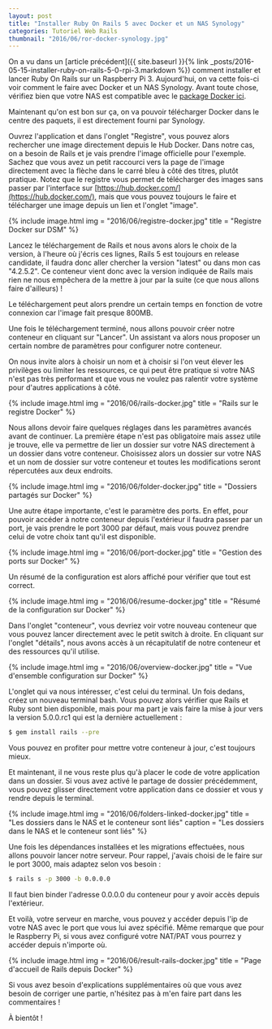 ```yaml
---
layout: post
title: "Installer Ruby On Rails 5 avec Docker et un NAS Synology"
categories: Tutoriel Web Rails
thumbnail: "2016/06/ror-docker-synology.jpg"
---
```

On a vu dans un [article précédent]({{ site.baseurl }}{% link _posts/2016-05-15-installer-ruby-on-rails-5-0-rpi-3.markdown %}) comment installer et lancer Ruby On Rails sur un Raspberry Pi 3\. Aujourd'hui, on va cette fois-ci voir comment le faire avec Docker et un NAS Synology. Avant toute chose, vérifiez bien que votre NAS est compatible avec le [package Docker ici](https://www.synology.com/en-us/dsm/app_packages/Docker).

Maintenant qu'on est bon sur ça, on va pouvoir télécharger Docker dans le centre des paquets, il est directement fourni par Synology.

Ouvrez l'application et dans l'onglet "Registre", vous pouvez alors rechercher une image directement depuis le Hub Docker. Dans notre cas, on a besoin de Rails et je vais prendre l'image officielle pour l'exemple. Sachez que vous avez un petit raccourci vers la page de l'image directement avec la flèche dans le carré bleu à côté des titres, plutôt pratique. Notez que le registre vous permet de télécharger des images sans passer par l'interface sur [https://hub.docker.com/](https://hub.docker.com/), mais que vous pouvez toujours le faire et télécharger une image depuis un lien et l'onglet "image".

{% include image.html
            img = "2016/06/registre-docker.jpg"
            title = "Registre Docker sur DSM" %}

Lancez le téléchargement de Rails et nous avons alors le choix de la version, à l'heure où j'écris ces lignes, Rails 5 est toujours en release candidate, il faudra donc aller chercher la version "latest" ou dans mon cas "4.2.5.2". Ce conteneur vient donc avec la version indiquée de Rails mais rien ne nous empêchera de la mettre à jour par la suite (ce que nous allons faire d'ailleurs) !

Le téléchargement peut alors prendre un certain temps en fonction de votre connexion car l'image fait presque 800MB.

Une fois le téléchargement terminé, nous allons pouvoir créer notre conteneur en cliquant sur "Lancer". Un assistant va alors nous proposer un certain nombre de paramètres pour configurer notre conteneur.

On nous invite alors à choisir un nom et à choisir si l'on veut élever les privilèges ou limiter les ressources, ce qui peut être pratique si votre NAS n'est pas très performant et que vous ne voulez pas ralentir votre système pour d'autres applications à côté.

{% include image.html
            img = "2016/06/rails-docker.jpg"
            title = "Rails sur le registre Docker" %}

Nous allons devoir faire quelques réglages dans les paramètres avancés avant de continuer. La première étape n'est pas obligatoire mais assez utile je trouve, elle va permettre de lier un dossier sur votre NAS directement à un dossier dans votre conteneur. Choisissez alors un dossier sur votre NAS et un nom de dossier sur votre conteneur et toutes les modifications seront répercutées aux deux endroits.

{% include image.html
            img = "2016/06/folder-docker.jpg"
            title = "Dossiers partagés sur Docker" %}

Une autre étape importante, c'est le paramètre des ports. En effet, pour pouvoir accéder à notre conteneur depuis l'extérieur il faudra passer par un port, je vais prendre le port 3000 par défaut, mais vous pouvez prendre celui de votre choix tant qu'il est disponible.

{% include image.html
            img = "2016/06/port-docker.jpg"
            title = "Gestion des ports sur Docker" %}

Un résumé de la configuration est alors affiché pour vérifier que tout est correct.

{% include image.html
            img = "2016/06/resume-docker.jpg"
            title = "Résumé de la configuration sur Docker" %}

Dans l'onglet "conteneur", vous devriez voir votre nouveau conteneur que vous pouvez lancer directement avec le petit switch à droite. En cliquant sur l'onglet "détails", nous avons accès à un récapitulatif de notre conteneur et des ressources qu'il utilise.

{% include image.html
            img = "2016/06/overview-docker.jpg"
            title = "Vue d'ensemble configuration sur Docker" %}

L'onglet qui va nous intéresser, c'est celui du terminal. Un fois dedans, créez un nouveau terminal bash. Vous pouvez alors vérifier que Rails et Ruby sont bien disponible, mais pour ma part je vais faire la mise à jour vers la version 5.0.0.rc1 qui est la dernière actuellement :
```bash
$ gem install rails --pre
```

Vous pouvez en profiter pour mettre votre conteneur à jour, c'est toujours mieux.

Et maintenant, il ne vous reste plus qu'à placer le code de votre application dans un dossier. Si vous avez activé le partage de dossier précédemment, vous pouvez glisser directement votre application dans ce dossier et vous y rendre depuis le terminal.

{% include image.html
            img = "2016/06/folders-linked-docker.jpg"
            title = "Les dossiers dans le NAS et le conteneur sont liés"
            caption = "Les dossiers dans le NAS et le conteneur sont liés" %}

Une fois les dépendances installées et les migrations effectuées, nous allons pouvoir lancer notre serveur. Pour rappel, j'avais choisi de le faire sur le port 3000, mais adaptez selon vos besoin :
```bash
$ rails s -p 3000 -b 0.0.0.0
```

Il faut bien binder l'adresse 0.0.0.0 du conteneur pour y avoir accès depuis l'extérieur.

Et voilà, votre serveur en marche, vous pouvez y accéder depuis l'ip de votre NAS avec le port que vous lui avez spécifié. Même remarque que pour le Raspberry Pi, si vous avez configuré votre NAT/PAT vous pourrez y accéder depuis n'importe où.

{% include image.html
            img = "2016/06/result-rails-docker.jpg"
            title = "Page d'accueil de Rails depuis Docker" %}

Si vous avez besoin d'explications supplémentaires où que vous avez besoin de corriger une partie, n'hésitez pas à m'en faire part dans les commentaires !

À bientôt !
